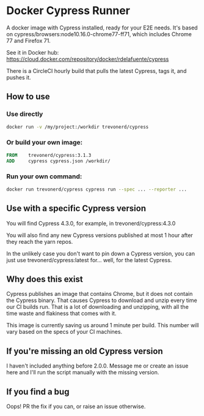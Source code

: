 # Docker Cypress Runner

A docker image with Cypress installed, ready for your E2E needs.
It's based on cypress/browsers:node10.16.0-chrome77-ff71, which includes Chrome 77 and Firefox 71.

See it in Docker hub: https://cloud.docker.com/repository/docker/rdelafuente/cypress

There is a CircleCI hourly build that pulls the latest Cypress, tags it, and pushes it.

## How to use

### Use directly

```bash
docker run -v /my/project:/workdir trevonerd/cypress
```

### Or build your own image:

```dockerfile
FROM    trevonerd/cypress:3.1.3
ADD     cypress cypress.json /workdir/
```

### Run your own command:
```bash
docker run trevonerd/cypress cypress run --spec ... --reporter ...
```

## Use with a specific Cypress version

You will find Cypress 4.3.0, for example, in trevonerd/cypress:4.3.0

You will also find any new Cypress versions published at most 1 hour after they reach the yarn repos.

In the unlikely case you don't want to pin down a Cypress version, you can just use trevonerd/cypress:latest for... well, for the latest Cypress.

## Why does this exist

Cypress publishes an image that contains Chrome, but it does not contain the Cypress binary.
That causes Cypress to download and unzip every time our CI builds run. That is a lot of downloading
and unzipping, with all the time waste and flakiness that comes with it.

This image is currently saving us around 1 minute per build. 
This number will vary based on the specs of your CI machines.

## If you're missing an old Cypress version

I haven't included anything before 2.0.0.
Message me or create an issue here and I'll run the script manually with the missing version.

## If you find a bug

Oops! PR the fix if you can, or raise an issue otherwise.
